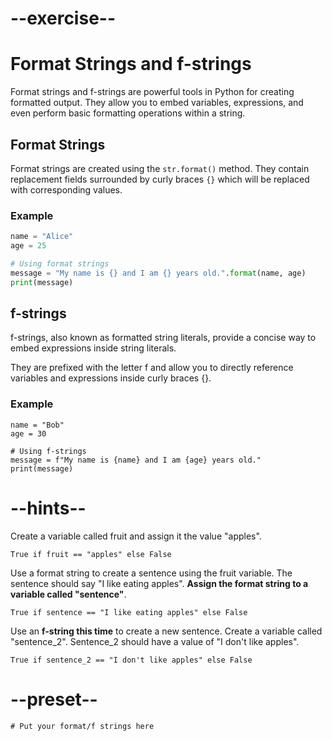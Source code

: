 # --exercise--

# Format Strings and f-strings

Format strings and f-strings are powerful tools in Python for creating formatted output. They allow you to embed variables, expressions, and even perform basic formatting operations within a string.

## Format Strings

Format strings are created using the `str.format()` method. They contain replacement fields surrounded by curly braces `{}` which will be replaced with corresponding values.

### Example

```python
name = "Alice"
age = 25

# Using format strings
message = "My name is {} and I am {} years old.".format(name, age)
print(message)
```

## f-strings

f-strings, also known as formatted string literals, provide a concise way to embed expressions inside string literals. 

They are prefixed with the letter f and allow you to directly reference variables and expressions inside curly braces {}.

### Example

```
name = "Bob"
age = 30

# Using f-strings
message = f"My name is {name} and I am {age} years old."
print(message)
```

# --hints--

Create a variable called fruit and assign it the value "apples".

```
True if fruit == "apples" else False
```

Use a format string to create a sentence using the fruit variable. The sentence should say "I like eating apples". **Assign the format string to a variable called "sentence"**.

```
True if sentence == "I like eating apples" else False
```

Use an **f-string this time** to create a new sentence. Create a variable called "sentence_2". Sentence_2 should have a value of "I don't like apples". 

```
True if sentence_2 == "I don't like apples" else False
```

# --preset--

```
# Put your format/f strings here
```

